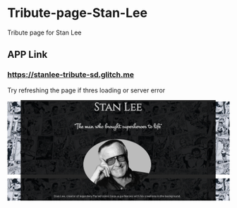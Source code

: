 # Tribute-page-Stan-Lee
Tribute page for Stan Lee


## APP Link
### https://stanlee-tribute-sd.glitch.me

Try refreshing the page if thres loading or server error

![App](https://github.com/soumyadeeptadas/Tribute-page-Stan-Lee/blob/master/Screenshot%20(306).png)
